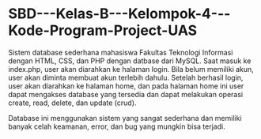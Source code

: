 # SBD---Kelas-B---Kelompok-4---Kode-Program-Project-UAS
Sistem database sederhana mahasiswa Fakultas Teknologi Informasi dengan HTML, CSS, dan PHP dengan datbase dari MySQL. Saat masuk ke index.php, user akan diarahkan ke halaman login. Bila belum memiliki akun, user akan diminta membuat akun terlebih dahulu. Setelah berhasil login, user akan diarahkan ke halaman home, dan pada halaman home ini user dapat mengakses database yang tersedia dan dapat melakukan operasi create, read, delete, dan update (crud).

Database ini menggunakan sistem yang sangat sederhana dan memiliki banyak celah keamanan, error, dan bug yang mungkin bisa terjadi.
